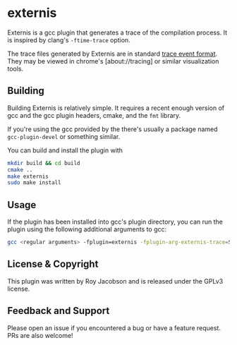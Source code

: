 # externis

Externis is a gcc plugin that generates a trace of the compilation process.
It is inspired by clang's `-ftime-trace` option.

The trace files generated by Externis are in standard
[trace event format](https://profilerpedia.markhansen.co.nz/formats/trace-event-format/).
They may be viewed in chrome's [about://tracing] or similar visualization tools.

## Building

Building Externis is relatively simple. It requires a recent enough version of
gcc and the gcc plugin headers, cmake, and the `fmt` library.

If you're using the gcc provided by the  there's usually a package named `gcc-plugin-devel`
or something similar.

You can build and install the plugin with

```bash
mkdir build && cd build
cmake ..
make externis
sudo make install
```

## Usage

If the plugin has been installed into gcc's plugin directory, you can run the plugin
using the following additional arguments to gcc:
```bash
gcc <regular arguments> -fplugin=externis -fplugin-arg-externis-trace=SOME_PATH/trace.json
```

## License & Copyright

This plugin was written by Roy Jacobson and is released under the GPLv3 license.

## Feedback and Support

Please open an issue if you encountered a bug or have a feature request. PRs are
also welcome!
